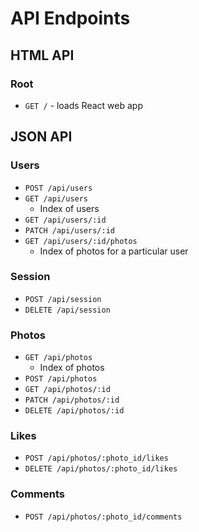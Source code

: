 # API Endpoints

## HTML API

### Root

- `GET /` - loads React web app

## JSON API

### Users

- `POST /api/users`
- `GET /api/users`
  - Index of users
- `GET /api/users/:id`
- `PATCH /api/users/:id`
- `GET /api/users/:id/photos`
  - Index of photos for a particular user

### Session

- `POST /api/session`
- `DELETE /api/session`

### Photos
- `GET /api/photos`
  - Index of photos
- `POST /api/photos`
- `GET /api/photos/:id`
- `PATCH /api/photos/:id`
- `DELETE /api/photos/:id`

### Likes
- `POST /api/photos/:photo_id/likes`
- `DELETE /api/photos/:photo_id/likes`

### Comments
- `POST /api/photos/:photo_id/comments`
